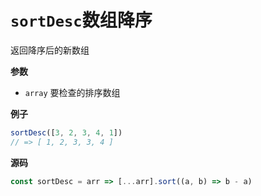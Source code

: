 # `sortDesc`数组降序

返回降序后的新数组


**参数**

-   `array` 要检查的排序数组

**例子**

```js
sortDesc([3, 2, 3, 4, 1])
// => [ 1, 2, 3, 3, 4 ]
```

**源码**

```js
const sortDesc = arr => [...arr].sort((a, b) => b - a)
```